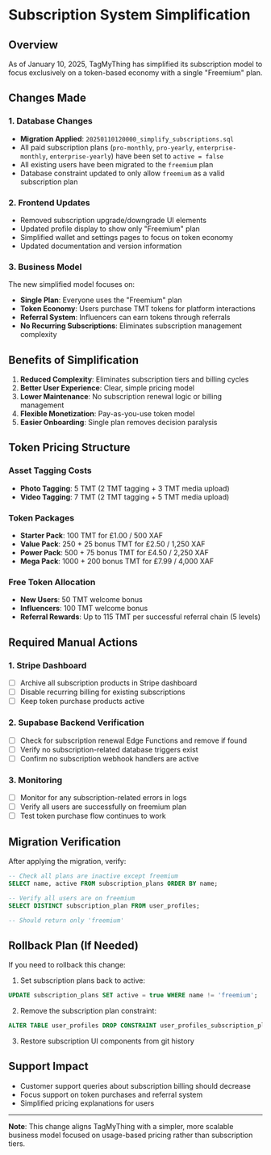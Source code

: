 # Subscription System Simplification

## Overview
As of January 10, 2025, TagMyThing has simplified its subscription model to focus exclusively on a token-based economy with a single "Freemium" plan.

## Changes Made

### 1. Database Changes
- **Migration Applied**: `20250110120000_simplify_subscriptions.sql`
- All paid subscription plans (`pro-monthly`, `pro-yearly`, `enterprise-monthly`, `enterprise-yearly`) have been set to `active = false`
- All existing users have been migrated to the `freemium` plan
- Database constraint updated to only allow `freemium` as a valid subscription plan

### 2. Frontend Updates
- Removed subscription upgrade/downgrade UI elements
- Updated profile display to show only "Freemium" plan
- Simplified wallet and settings pages to focus on token economy
- Updated documentation and version information

### 3. Business Model
The new simplified model focuses on:
- **Single Plan**: Everyone uses the "Freemium" plan
- **Token Economy**: Users purchase TMT tokens for platform interactions
- **Referral System**: Influencers can earn tokens through referrals
- **No Recurring Subscriptions**: Eliminates subscription management complexity

## Benefits of Simplification

1. **Reduced Complexity**: Eliminates subscription tiers and billing cycles
2. **Better User Experience**: Clear, simple pricing model
3. **Lower Maintenance**: No subscription renewal logic or billing management
4. **Flexible Monetization**: Pay-as-you-use token model
5. **Easier Onboarding**: Single plan removes decision paralysis

## Token Pricing Structure

### Asset Tagging Costs
- **Photo Tagging**: 5 TMT (2 TMT tagging + 3 TMT media upload)
- **Video Tagging**: 7 TMT (2 TMT tagging + 5 TMT media upload)

### Token Packages
- **Starter Pack**: 100 TMT for £1.00 / 500 XAF
- **Value Pack**: 250 + 25 bonus TMT for £2.50 / 1,250 XAF
- **Power Pack**: 500 + 75 bonus TMT for £4.50 / 2,250 XAF
- **Mega Pack**: 1000 + 200 bonus TMT for £7.99 / 4,000 XAF

### Free Token Allocation
- **New Users**: 50 TMT welcome bonus
- **Influencers**: 100 TMT welcome bonus
- **Referral Rewards**: Up to 115 TMT per successful referral chain (5 levels)

## Required Manual Actions

### 1. Stripe Dashboard
- [ ] Archive all subscription products in Stripe dashboard
- [ ] Disable recurring billing for existing subscriptions
- [ ] Keep token purchase products active

### 2. Supabase Backend Verification
- [ ] Check for subscription renewal Edge Functions and remove if found
- [ ] Verify no subscription-related database triggers exist
- [ ] Confirm no subscription webhook handlers are active

### 3. Monitoring
- [ ] Monitor for any subscription-related errors in logs
- [ ] Verify all users are successfully on freemium plan
- [ ] Test token purchase flow continues to work

## Migration Verification

After applying the migration, verify:

```sql
-- Check all plans are inactive except freemium
SELECT name, active FROM subscription_plans ORDER BY name;

-- Verify all users are on freemium
SELECT DISTINCT subscription_plan FROM user_profiles;

-- Should return only 'freemium'
```

## Rollback Plan (If Needed)

If you need to rollback this change:

1. Set subscription plans back to active:
```sql
UPDATE subscription_plans SET active = true WHERE name != 'freemium';
```

2. Remove the subscription plan constraint:
```sql
ALTER TABLE user_profiles DROP CONSTRAINT user_profiles_subscription_plan_check;
```

3. Restore subscription UI components from git history

## Support Impact

- Customer support queries about subscription billing should decrease
- Focus support on token purchases and referral system
- Simplified pricing explanations for users

---

**Note**: This change aligns TagMyThing with a simpler, more scalable business model focused on usage-based pricing rather than subscription tiers.
